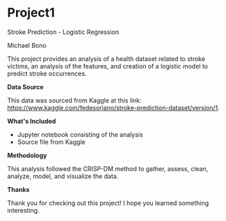 # Project1
Stroke Prediction - Logistic Regression

Michael Bono


This project provides an analysis of a health dataset related to stroke victims, an analysis of the features, and creation of a logistic model to predict stroke occurrences.


**Data Source**

This data was sourced from Kaggle at this link: https://www.kaggle.com/fedesoriano/stroke-prediction-dataset/version/1.


**What's Included**
- Jupyter notebook consisting of the analysis
- Source file from Kaggle


**Methodology**

This analysis followed the CRISP-DM method to gather, assess, clean, analyze, model, and visualize the data.


**Thanks**

Thank you for checking out this project! I hope you learned something interesting.
